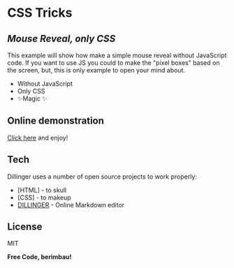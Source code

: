 # CSS Tricks
## _Mouse Reveal, only CSS_

This example will show how make a simple mouse reveal without JavaScript code. If you want to use JS you could to make the "pixel boxes" based on the screen, but, this is only example to open your mind about.

- Without JavaScript
- Only CSS
- ✨Magic ✨

## Online demonstration
[Click here](https://htmlpreview.github.io/?https://github.com/danieldavidnunes/CSS-Tricks/blob/main/MouseReveal/mouse-reveal.html) and enjoy! 

## Tech

Dillinger uses a number of open source projects to work properly:

- [HTML] - to skull
- [CSS] - to makeup
- [DILLINGER](https://dillinger.io/) - Online Markdown editor

## License

MIT

**Free Code, berimbau!**
